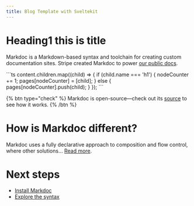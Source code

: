 ```yaml
---
title: Blog Template with Sveltekit
---
```


# Heading1 this is title

Markdoc is a Markdown-based syntax and toolchain for creating custom documentation sites. Stripe created Markdoc to power [our public docs](http://stripe.com/docs).

\`\`\`ts
content.children.map((child) => {
if (child.name === 'h1') {
nodeCounter += 1;
pages[nodeCounter] = [child];
} else {
pages[nodeCounter].push(child);
}
});
\`\`\`

{% btn type="check" %}
Markdoc is open-source—check out its [source](http://github.com/markdoc/markdoc) to see how it works.
{% /btn %}

# How is Markdoc different?

Markdoc uses a fully declarative approach to composition and flow control, where other solutions… [Read more](/docs/overview).

# Next steps

- [Install Markdoc](/docs/getting-started)
- [Explore the syntax](/docs/syntax)
